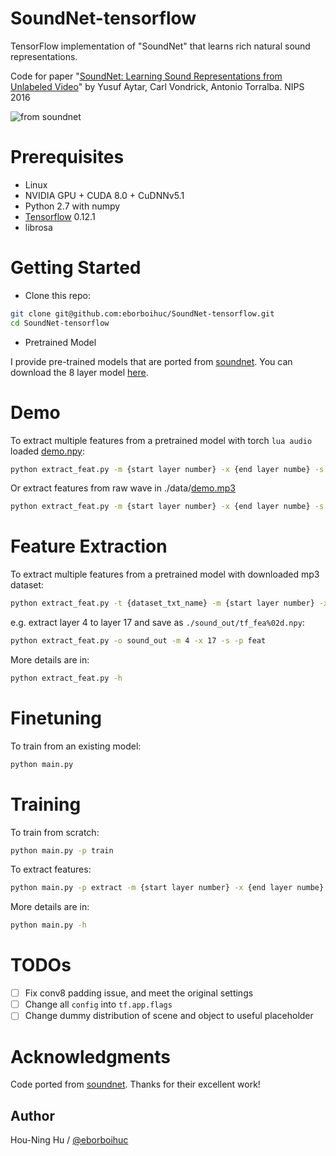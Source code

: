 # SoundNet-tensorflow
TensorFlow implementation of "SoundNet" that learns rich natural sound representations.

Code for paper "[SoundNet: Learning Sound Representations from Unlabeled Video](https://arxiv.org/abs/1610.09001)" by Yusuf Aytar, Carl Vondrick, Antonio Torralba. NIPS 2016

![from soundnet](https://camo.githubusercontent.com/0b88af5c13ba987a17dcf90cd58816cf8ef04554/687474703a2f2f70726f6a656374732e637361696c2e6d69742e6564752f736f756e646e65742f736f756e646e65742e6a7067)

# Prerequisites

- Linux
- NVIDIA GPU + CUDA 8.0 + CuDNNv5.1
- Python 2.7 with numpy
- [Tensorflow](https://www.tensorflow.org/) 0.12.1
- librosa


# Getting Started
- Clone this repo:
```bash
git clone git@github.com:eborboihuc/SoundNet-tensorflow.git
cd SoundNet-tensorflow
```

- Pretrained Model

I provide pre-trained models that are ported from [soundnet](http://data.csail.mit.edu/soundnet/soundnet_models_public.zip). You can download the 8 layer model [here](https://drive.google.com/uc?export=download&id=0B9wE6h4m--wjR015M1RLZW45OEU).


# Demo
To extract multiple features from a pretrained model with torch `lua audio` loaded [demo.npy](https://drive.google.com/uc?export=download&id=0B9wE6h4m--wjcEtqQ3VIM1pvZ3c):
```bash
python extract_feat.py -m {start layer number} -x {end layer numbe} -s
```

Or extract features from raw wave in ./data/[demo.mp3](https://drive.google.com/uc?export=download&id=0B9wE6h4m--wjTjVEWVI3dnBsTG8)
```bash
python extract_feat.py -m {start layer number} -x {end layer numbe} -s -t demo.txt
```

# Feature Extraction
To extract multiple features from a pretrained model with downloaded mp3 dataset:
```bash
python extract_feat.py -t {dataset_txt_name} -m {start layer number} -x {end layer numbe} -s -p feat
```

e.g. extract layer 4 to layer 17 and save as `./sound_out/tf_fea%02d.npy`:
```bash
python extract_feat.py -o sound_out -m 4 -x 17 -s -p feat
```

More details are in:
```bash
python extract_feat.py -h
```

# Finetuning
To train from an existing model:
```bash
python main.py 
```

# Training
To train from scratch:
```bash
python main.py -p train
```

To extract features:
```bash
python main.py -p extract -m {start layer number} -x {end layer numbe} -s
```

More details are in:
```bash
python main.py -h
```

# TODOs

- [ ] Fix conv8 padding issue, and meet the original settings  
- [ ] Change all `config` into `tf.app.flags`  
- [ ] Change dummy distribution of scene and object to useful placeholder  

# Acknowledgments

Code ported from [soundnet](https://github.com/cvondrick/soundnet). Thanks for their excellent work!


## Author

Hou-Ning Hu / [@eborboihuc](https://eborboihuc.github.io/)

